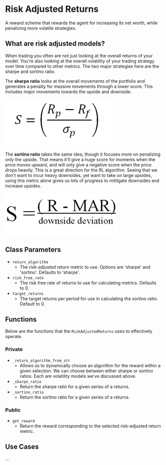 # Risk Adjusted Returns

A reward scheme that rewards the agent for increasing its net worth, while penalizing more volatile strategies.

## What are risk adjusted models?

When trading you often are not just looking at the overall returns of your model. You're also looking at the overall volatility of your trading strategy over time compared to other metrics. The two major strategies here are the sharpe and sortino ratio.

The **sharpe ratio** looks at the overall movements of the portfolio and generates a penalty for massive movements through a lower score. This includes major movements towards the upside and downside.

![Sharpe Ratio](../../_static/images/sharpe.png)

The **sortino ratio** takes the same idea, though it focuses more on penalizing only the upside. That means it'll give a huge score for moments when the price moves upward, and will only give a negative score when the price drops heavily. This is a great direction for the RL algorithm. Seeing that we don't want to incur heavy downsides, yet want to take on large upsides, using this metric alone gives us lots of progress to mititgate downsides and increase upsides.

![Sortino Ratio](../../_static/images/sortino.png)

## Class Parameters

- `return_algorithm`
  - The risk-adjusted return metric to use. Options are 'sharpe' and 'sortino'. Defaults to 'sharpe'.
- `risk_free_rate`
  - The risk free rate of returns to use for calculating metrics. Defaults to 0.
- `target_returns`
  - The target returns per period for use in calculating the sortino ratio. Default to 0.

## Functions

Below are the functions that the `RiskAdjustedReturns` uses to effectively operate.

### Private

- `_return_algorithm_from_str`
  - Allows us to dynamically choose an algorithm for the reward within a given selection. We can choose between either sharpe or sortino ratios. Each are volatility models we've discussed above.
- `_sharpe_ratio`
  - Return the sharpe ratio for a given series of a returns.
- `_sortino_ratio`
  - Return the sortino ratio for a given series of a returns.

### Public

- `get_reward`
  - Return the reward corresponding to the selected risk-adjusted return metric.

## Use Cases

...
